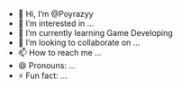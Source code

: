 - 👋 Hi, I’m @Poyrazyy
- 👀 I’m interested in ...
- 🌱 I’m currently learning Game Developing
- 💞️ I’m looking to collaborate on ...
- 📫 How to reach me ...
- 😄 Pronouns: ...
- ⚡ Fun fact: ...

<!---
Poyrazyy/Poyrazyy is a ✨ special ✨ repository because its `README.md` (this file) appears on your GitHub profile.
You can click the Preview link to take a look at your changes.
--->
